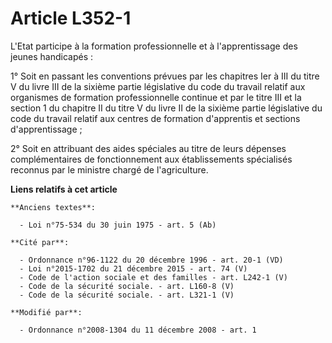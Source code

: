 # Article L352-1

L'Etat participe à la formation professionnelle et à l'apprentissage des jeunes handicapés :

1° Soit en passant les conventions prévues par les chapitres Ier à III du titre V du livre III de la sixième partie
législative du code du travail relatif aux organismes de formation professionnelle continue et par le titre III et la section
1 du chapitre II du titre V du livre II de la sixième partie législative du code du travail relatif aux centres de formation
d'apprentis et sections d'apprentissage ;

2° Soit en attribuant des aides spéciales au titre de leurs dépenses complémentaires de fonctionnement aux établissements
spécialisés reconnus par le ministre chargé de l'agriculture.

**Liens relatifs à cet article**

	**Anciens textes**:

	  - Loi n°75-534 du 30 juin 1975 - art. 5 (Ab)

	**Cité par**:

	  - Ordonnance n°96-1122 du 20 décembre 1996 - art. 20-1 (VD)
	  - Loi n°2015-1702 du 21 décembre 2015 - art. 74 (V)
	  - Code de l'action sociale et des familles - art. L242-1 (V)
	  - Code de la sécurité sociale. - art. L160-8 (V)
	  - Code de la sécurité sociale. - art. L321-1 (V)

	**Modifié par**:

	  - Ordonnance n°2008-1304 du 11 décembre 2008 - art. 1
